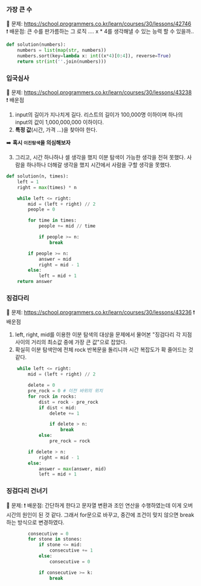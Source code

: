### 가장 큰 수
🔗 문제: https://school.programmers.co.kr/learn/courses/30/lessons/42746  
❗️ 배운점: 큰 수를 판가름하는 그 로직 .... x * 4를 생각해낼 수 있는 능력 할 수 있을까..  
```python
def solution(numbers):
    numbers = list(map(str, numbers))
    numbers.sort(key=lambda x: int((x*4)[0:4]), reverse=True)
    return str(int(''.join(numbers)))
```

### 입국심사
🔗 문제: https://school.programmers.co.kr/learn/courses/30/lessons/43238  
❗️ 배운점  
1. input의 길이가 지나치게 길다. 리스트의 길이가 100,000명 이하이며 하나의 input의 값이 1,000,000,000 이하이다.
2. **특정 값**(시간, 가격 ...)을 찾아야 한다.  

➡️ **혹시 `이진탐색`을 의심해보자**

3. 그리고, 시간 하나하나 셀 생각을 했지 이분 탐색이 가능한 생각을 전혀 못했다. 사람을 하나하나 더해갈 생각을 했지 시간에서 사람을 구할 생각을 못했다.

```python
def solution(n, times):
    left = 1
    right = max(times) * n

    while left <= right:
        mid = (left + right) // 2
        people = 0

        for time in times:
            people += mid // time

            if people >= n:
                break

        if people >= n:
            answer = mid
            right = mid - 1
        else:
            left = mid + 1
    return answer
```

### 징검다리
🔗 문제: https://school.programmers.co.kr/learn/courses/30/lessons/43236
❗️ 배운점
1. left, right, mid를 이용한 이분 탐색의 대상을 문제에서 물어본 "징검다리 각 지점 사이의 거리의 최소값 중에 가장 큰 값"으로 잡았다.
2. 확실히 이분 탐색안에 전체 rock 반복문을 돌리니까 시간 복잡도가 확 줄어드는 것 같다.
```python
    while left <= right:
        mid = (left + right) // 2

        delete = 0
        pre_rock = 0 # 이전 바위의 위치
        for rock in rocks:
            dist = rock - pre_rock
            if dist < mid:
                delete += 1

                if delete > n:
                    break
            else:
                pre_rock = rock

        if delete > n:
            right = mid - 1
        else:
            answer = max(answer, mid)
            left = mid + 1
```

### 징검다리 건너기
🔗 문제: 
❗️ 배운점: 간단하게 한다고 문자열 변환과 조인 연산을 수행하였는데 이게 오버 시간의 원인이 된 것 같다. 그래서 for문으로 바꾸고, 중간에 조건이 맞지 않으면 break하는 방식으로 변경하였다.
```python
        consecutive = 0
        for stone in stones:
            if stone <= mid:
                consecutive += 1
            else:
                consecutive = 0

            if consecutive >= k:
                break
```